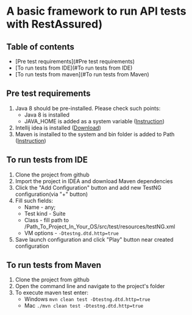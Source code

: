 # A basic framework to run API tests with RestAssured)

## Table of contents
  * [Pre test requirements](#Pre test requirements)
  * [To run tests from IDE](#To run tests from IDE)
  * [To run tests from maven](#To run tests from Maven)
 
## Pre test requirements
1. Java 8 should be pre-installed. Please check such points:
    * Java 8 is installed
    * JAVA_HOME is added as a system variable ([Instruction](https://docs.oracle.com/cd/E19182-01/821-0917/inst_jdk_javahome_t/index.html))
2. Intellij idea is installed ([Download](https://www.jetbrains.com/ru-ru/idea/))
3. Maven is installed to the system and bin folder is added to Path ([Instruction](https://maven.apache.org/install.html))
    
## To run tests from IDE
1. Clone the project from github
2. Import the project in IDEA and download Maven dependencies
3. Click the "Add Configuration" button and add new TestNG configuration(via "+" button)
4. Fill such fields:
    * Name - any;
    * Test kind - Suite
    * Class - fill path to /Path_To_Project_In_Your_OS/src/test/resources/testNG.xml
    * VM options - ``-Dtestng.dtd.http=true``
4. Save launch configuration and click "Play" button near created configuration
  
 ## To run tests from Maven
 1. Clone the project from github
 2. Open the command line and navigate to the project's folder
 3. To execute maven test enter:
    * Windows ``mvn clean test -Dtestng.dtd.http=true``    
    * Mac ``./mvn clean test -Dtestng.dtd.http=true``
